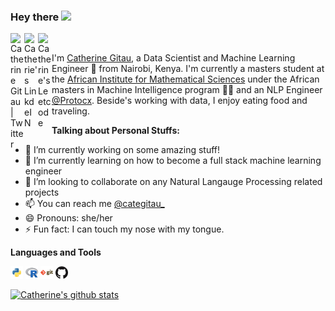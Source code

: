 ### Hey there <img src="https://media.giphy.com/media/hvRJCLFzcasrR4ia7z/giphy.gif" width="25px">

<a href="https://twitter.com/categitau_">
  <img align="left" alt="Catherine Gitau | Twitter" width="22px" src="https://cdn.jsdelivr.net/npm/simple-icons@v3/icons/twitter.svg" />
</a>
<a href="https://www.linkedin.com/in/cate-gitau/">
  <img align="left" alt="Catherie's LinkdeIN" width="22px" src="https://cdn.jsdelivr.net/npm/simple-icons@v3/icons/linkedin.svg" />
</a>
<a href="https://leetcode.com/CateGitau/">
  <img align="left" alt="Catherine's Leetcode" width="22px" src="https://cdn.jsdelivr.net/npm/simple-icons@v3/icons/leetcode.svg" />
</a>
<br />

I'm [Catherine Gitau](https://categitau.github.io/), a Data Scientist and Machine Learning Engineer 🚀 from Nairobi, Kenya. I'm currently a masters student at the [African Institute for Mathematical Sciences](https://nexteinstein.org/) under the African masters in Machine Intelligence program 🙍🏽‍ and an NLP Engineer [@Protocx](https://www.proto.cx/). Beside's working with data, I enjoy eating food and traveling.

**Talking about Personal Stuffs:**

- 🔭 I’m currently working on some amazing stuff!
- 🌱 I’m currently learning on how to become a full stack machine learning engineer
- 👯 I’m looking to collaborate on any Natural Langauge Processing related projects
- 📫 You can reach me [@categitau_](https://twitter.com/categitau_)
- 😄 Pronouns: she/her
- ⚡ Fun fact: I can touch my nose with my tongue.


**Languages and Tools**

<code><img height="20" src="https://raw.githubusercontent.com/github/explore/80688e429a7d4ef2fca1e82350fe8e3517d3494d/topics/python/python.png"></code>
<code><img height="20" src="https://raw.githubusercontent.com/github/explore/80688e429a7d4ef2fca1e82350fe8e3517d3494d/topics/r/r.png"></code>
<code><img height="20" src="https://raw.githubusercontent.com/github/explore/80688e429a7d4ef2fca1e82350fe8e3517d3494d/topics/git/git.png"></code>
<code><img height="20" src="https://raw.githubusercontent.com/github/explore/78df643247d429f6cc873026c0622819ad797942/topics/github/github.png"></code>


[![Catherine's github stats](https://github-readme-stats.vercel.app/api?username=CateGitau)](https://github.com/anuraghazra/github-readme-stats)

